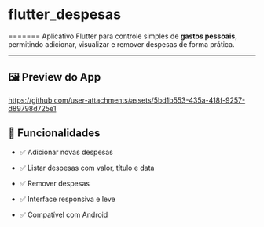 # flutter_despesas
=======
Aplicativo Flutter para controle simples de **gastos pessoais**, permitindo adicionar, visualizar e remover despesas de forma prática.

---

## 🖼️ Preview do App
https://github.com/user-attachments/assets/5bd1b553-435a-418f-9257-d89798d725e1


## 📱 Funcionalidades

- ✅ Adicionar novas despesas




- ✅ Listar despesas com valor, título e data
- ✅ Remover despesas
- ✅ Interface responsiva e leve
- ✅ Compatível com Android
